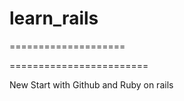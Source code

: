 learn_rails
===========

====================

========================

New Start with Github and Ruby on rails
